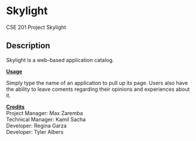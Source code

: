 # Skylight
CSE 201 Project Skylight

## Description

Skylight is a web-based application catalog.

<ins>**Usage**</ins>

Simply type the name of an application to pull up its page. 
Users also have the ability to leave coments regarding their opinions and experiences about it.

<ins>**Credits**</ins> <br>
Project Manager: Max Zaremba <br>
Technical Manager: Kamil Sacha <br>
Developer: Regina Garza <br>
Developer: Tyler Albers <br>


